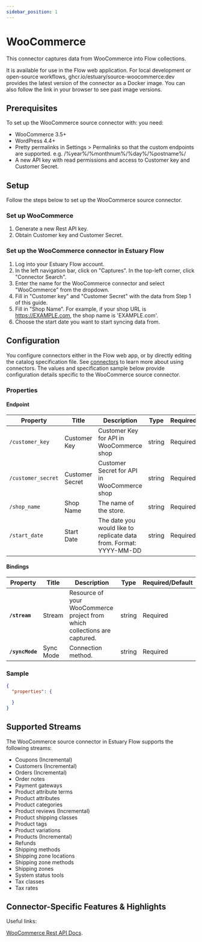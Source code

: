 ```yaml
---
sidebar_position: 1
---
```

# WooCommerce
This connector captures data from WooCommerce into Flow collections.

It is available for use in the Flow web application. For local development or open-source workflows, ghcr.io/estuary/source-woocommerce:dev provides the latest version of the connector as a Docker image. You can also follow the link in your browser to see past image versions.

## Prerequisites
To set up the WooCommerce source connector with: you need:

* WooCommerce 3.5+
* WordPress 4.4+
* Pretty permalinks in Settings > Permalinks so that the custom endpoints are supported. e.g. /%year%/%monthnum%/%day%/%postname%/
* A new API key with read permissions and access to Customer key and Customer Secret.

## Setup
Follow the steps below to set up the WooCommerce source connector.

### Set up WooCommerce
1. Generate a new Rest API key.
2. Obtain Customer key and Customer Secret.


### Set up the WooCommerce connector in Estuary Flow

1. Log into your Estuary Flow account.
2. In the left navigation bar, click on "Captures". In the top-left corner, click "Connector Search".
3. Enter the name for the WooCommerce connector and select "WooCommerce" from the dropdown.
4. Fill in "Customer key" and "Customer Secret" with the data from Step 1 of this guide.
5. Fill in "Shop Name". For example, if your shop URL is https://EXAMPLE.com, the shop name is 'EXAMPLE.com'.
6. Choose the start date you want to start syncing data from.

## Configuration
You configure connectors either in the Flow web app, or by directly editing the catalog specification file. See [connectors](https://docs.estuary.dev/concepts/connectors/#using-connectors) to learn more about using connectors. The values and specification sample below provide configuration details specific to the WooCommerce source connector.

### Properties

#### Endpoint
| Property           | Title           | Description                                                        | Type   | Required/Default |
| ------------------ | --------------- | ------------------------------------------------------------------ | ------ | ---------------- |
| `/customer_key`    | Customer Key    | Customer Key for API in WooCommerce shop                           | string | Required         |
| `/customer_secret` | Customer Secret | Customer Secret for API in WooCommerce shop                        | string | Required         |
| `/shop_name`       | Shop Name       | The name of the store.                                             | string | Required         |
| `/start_date`      | Start Date      | The date you would like to replicate data from. Format: YYYY-MM-DD | string | Required         |


#### Bindings

| Property        | Title     | Description                                                               | Type   | Required/Default |
| --------------- | --------- | ------------------------------------------------------------------------- | ------ | ---------------- |
| **`/stream`**   | Stream    | Resource of your WooCommerce project from which collections are captured. | string | Required         |
| **`/syncMode`** | Sync Mode | Connection method.                                                        | string | Required         |


### Sample

```json
{
  "properties": {

  }
}
```

## Supported Streams
The WooCommerce source connector in Estuary Flow supports the following streams:

* Coupons (Incremental)
* Customers (Incremental)
* Orders (Incremental)
* Order notes
* Payment gateways
* Product attribute terms
* Product attributes
* Product categories
* Product reviews (Incremental)
* Product shipping classes
* Product tags
* Product variations
* Products (Incremental)
* Refunds
* Shipping methods
* Shipping zone locations
* Shipping zone methods
* Shipping zones
* System status tools
* Tax classes
* Tax rates

## Connector-Specific Features & Highlights
Useful links:

[WooCommerce Rest API Docs](https://woocommerce.github.io/woocommerce-rest-api-docs/#introduction).
